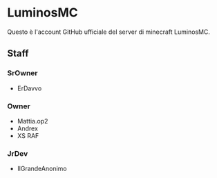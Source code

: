 # LuminosMC
Questo è l'account GitHub ufficiale del server di minecraft LuminosMC.

## Staff
### SrOwner
- ErDavvo

### Owner
- Mattia.op2
- Andrex
- XS RAF

### JrDev
- IlGrandeAnonimo
